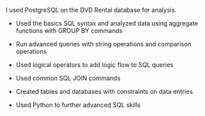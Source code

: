 I used PostgreSQL on the DVD Rental database for analysis. 

- Used the basics SQL syntax and analyzed data using aggregate functions with GROUP BY commands

- Run advanced queries with string operations and comparison operations

- Used logical operators to add logic flow to SQL queries

- Used common SQL JOIN commands

- Created tables and databases with constraints on data entries

- Used Python to further advanced SQL skills
